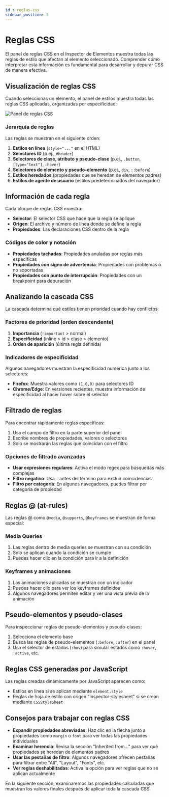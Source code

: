 ```yaml
---
id : reglas-css
sidebar_position: 3
---
```


# Reglas CSS

El panel de reglas CSS en el Inspector de Elementos muestra todas las reglas de estilo que afectan al elemento seleccionado. Comprender cómo interpretar esta información es fundamental para desarrollar y depurar CSS de manera efectiva.

## Visualización de reglas CSS

Cuando seleccionas un elemento, el panel de estilos muestra todas las reglas CSS aplicadas, organizadas por especificidad:

![Panel de reglas CSS](https://ejemplo.com/images/css-rules-panel.png)

### Jerarquía de reglas

Las reglas se muestran en el siguiente orden:

1. **Estilos en línea** (`style="..."` en el HTML)
2. **Selectores ID** (p.ej., `#header`)
3. **Selectores de clase, atributo y pseudo-clase** (p.ej., `.button`, `[type="text"]`, `:hover`)
4. **Selectores de elemento y pseudo-elemento** (p.ej., `div`, `::before`)
5. **Estilos heredados** (propiedades que se heredan de elementos padres)
6. **Estilos de agente de usuario** (estilos predeterminados del navegador)

## Información de cada regla

Cada bloque de reglas CSS muestra:

- **Selector**: El selector CSS que hace que la regla se aplique
- **Origen**: El archivo y número de línea donde se define la regla
- **Propiedades**: Las declaraciones CSS dentro de la regla

### Códigos de color y notación

- **Propiedades tachadas**: Propiedades anuladas por reglas más específicas
- **Propiedades con signo de advertencia**: Propiedades con problemas o no soportadas
- **Propiedades con punto de interrupción**: Propiedades con un breakpoint para depuración

## Analizando la cascada CSS

La cascada determina qué estilos tienen prioridad cuando hay conflictos:

### Factores de prioridad (orden descendente)

1. **Importancia** (`!important` > normal)
2. **Especificidad** (inline > id > clase > elemento)
3. **Orden de aparición** (última regla definida)

### Indicadores de especificidad

Algunos navegadores muestran la especificidad numérica junto a los selectores:

- **Firefox**: Muestra valores como `(1,0,0)` para selectores ID
- **Chrome/Edge**: En versiones recientes, muestra información de especificidad al hacer hover sobre el selector

## Filtrado de reglas

Para encontrar rápidamente reglas específicas:

1. Usa el campo de filtro en la parte superior del panel
2. Escribe nombres de propiedades, valores o selectores
3. Solo se mostrarán las reglas que coincidan con el filtro

### Opciones de filtrado avanzadas

- **Usar expresiones regulares**: Activa el modo regex para búsquedas más complejas
- **Filtro negativo**: Usa `-` antes del término para excluir coincidencias
- **Filtro por categoría**: En algunos navegadores, puedes filtrar por categoría de propiedad

## Reglas @ (at-rules)

Las reglas @ como `@media`, `@supports`, `@keyframes` se muestran de forma especial:

### Media Queries

1. Las reglas dentro de media queries se muestran con su condición
2. Solo se aplican cuando la condición se cumple
3. Puedes hacer clic en la condición para ir a la definición

### Keyframes y animaciones

1. Las animaciones aplicadas se muestran con un indicador
2. Puedes hacer clic para ver los keyframes definidos
3. Algunos navegadores permiten editar y ver una vista previa de la animación

## Pseudo-elementos y pseudo-clases

Para inspeccionar reglas de pseudo-elementos y pseudo-clases:

1. Selecciona el elemento base
2. Busca las reglas de pseudo-elementos (`:before`, `:after`) en el panel
3. Usa el selector de estados (`:hov`) para simular estados como `:hover`, `:active`, etc.

## Reglas CSS generadas por JavaScript

Las reglas creadas dinámicamente por JavaScript aparecen como:

- Estilos en línea si se aplican mediante `element.style`
- Reglas de hoja de estilo con origen "inspector-stylesheet" si se crean mediante `CSSStyleSheet`

## Consejos para trabajar con reglas CSS

- **Expandir propiedades abreviadas**: Haz clic en la flecha junto a propiedades como `margin` o `font` para ver todas las propiedades individuales
- **Examinar herencia**: Revisa la sección "Inherited from..." para ver qué propiedades se heredan de elementos padres
- **Usar las pestañas de filtro**: Algunos navegadores ofrecen pestañas para filtrar entre "All", "Layout", "Fonts", etc.
- **Ver reglas deshabilitadas**: Activa la opción para ver reglas que no se aplican actualmente

En la siguiente sección, examinaremos las propiedades calculadas que muestran los valores finales después de aplicar toda la cascada CSS.